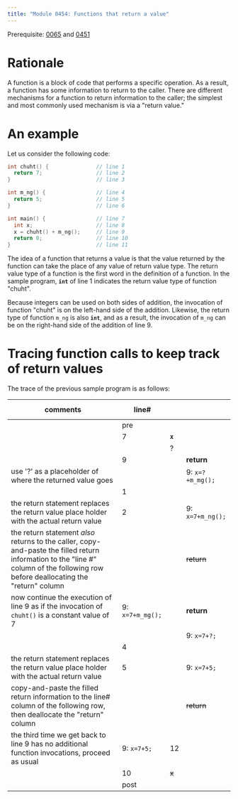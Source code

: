 ```yaml
---
title: "Module 0454: Functions that return a value"
---
```


Prerequisite: [0065](../0065) and [0451](../0451)

# Rationale

A function is a block of code that performs a specific operation. As a result, a function has some information to return to the caller. There are different mechanisms for a function to return information to the caller; the simplest and most commonly used mechanism is via a "return value."

# An example

Let us consider the following code:

```c
int chuht() {               // line 1
  return 7;                 // line 2
}                           // line 3

int m_ng() {                // line 4
  return 5;                 // line 5
}                           // line 6

int main() {                // line 7
  int x;                    // line 8
  x = chuht() + m_ng();     // line 9
  return 0;                 // line 10
}                           // line 11
```

The idea of a function that returns a value is that the value returned by the function can take the place of any value of return value type. The return value type of a function is the first word in the definition of a function. In the sample program, __`int`__ of line 1 indicates the return value type of function "chuht". 

Because integers can be used on both sides of addition, the invocation of function "chuht" is on the left-hand side of the addition. Likewise, the return type of function `m_ng` is also __`int`__, and as a result, the invocation of `m_ng` can be on the right-hand side of the addition of line 9.

# Tracing function calls to keep track of return values

The trace of the previous sample program is as follows:

|comments|line#|<span style="color:transparent;" markdown=1>**`x`**</span>|<span style="color:transparent;" markdown=1>9:&nbsp;`x=?+m_ng();`</span>|
|-|-|-|-|
| |pre|
| |7|**`x`**|
| | |?      |
| |9|       |**return**|
|use '?' as a placeholder of where the returned value goes| |       |9: `x=?+m_mg();`|
| |1|       |      |
|the return statement replaces the return value place holder with the actual return value|2|       |9: `x=7+m_ng();`|
|the return statement *also* returns to the caller, copy-and-paste the filled return information to the "line #" column of the following row before deallocating the "return" column| |       |~~return~~|
|now continue the execution of line 9 as if the invocation of `chuht()` is a constant value of 7|9: `x=7+m_mg();`|       |**return**|
| | |       |9: `x=7+?;`|
| |4|       |           |
|the return statement replaces the return value place holder with the actual return value|5|       |9: `x=7+5;`|
|copy-and-paste the filled return information to the line# column of the following row, then deallocate the "return" column| |       |~~return~~|
|the third time we get back to line 9 has no additional function invocations, proceed as usual|9: `x=7+5;`|12         |
| |10|~~x~~|
| |post|




